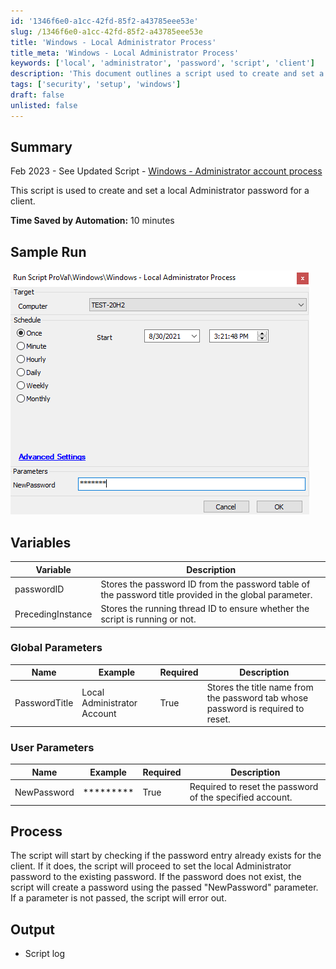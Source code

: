```yaml
---
id: '1346f6e0-a1cc-42fd-85f2-a43785eee53e'
slug: /1346f6e0-a1cc-42fd-85f2-a43785eee53e
title: 'Windows - Local Administrator Process'
title_meta: 'Windows - Local Administrator Process'
keywords: ['local', 'administrator', 'password', 'script', 'client']
description: 'This document outlines a script used to create and set a local Administrator password for a client, detailing the variables, parameters, and process involved. It highlights time savings achieved through automation and provides a sample run for reference.'
tags: ['security', 'setup', 'windows']
draft: false
unlisted: false
---
```


## Summary

Feb 2023 - See Updated Script - [Windows - Administrator account process](/docs/5c6739bc-45a2-4011-99e1-f90581fa15ac)

This script is used to create and set a local Administrator password for a client.

**Time Saved by Automation:** 10 minutes

## Sample Run

![Sample Run](../../../static/img/docs/1346f6e0-a1cc-42fd-85f2-a43785eee53e/image_1.png)

## Variables

| Variable          | Description                                                                                       |
|-------------------|---------------------------------------------------------------------------------------------------|
| passwordID        | Stores the password ID from the password table of the password title provided in the global parameter. |
| PrecedingInstance  | Stores the running thread ID to ensure whether the script is running or not.                     |

### Global Parameters

| Name             | Example                       | Required | Description                                                                                     |
|------------------|-------------------------------|----------|-------------------------------------------------------------------------------------------------|
| PasswordTitle     | Local Administrator Account    | True     | Stores the title name from the password tab whose password is required to reset.              |

### User Parameters

| Name             | Example     | Required | Description                                                       |
|------------------|-------------|----------|-------------------------------------------------------------------|
| NewPassword       | *********   | True     | Required to reset the password of the specified account.          |

## Process

The script will start by checking if the password entry already exists for the client. If it does, the script will proceed to set the local Administrator password to the existing password. If the password does not exist, the script will create a password using the passed "NewPassword" parameter. If a parameter is not passed, the script will error out.

## Output

- Script log

